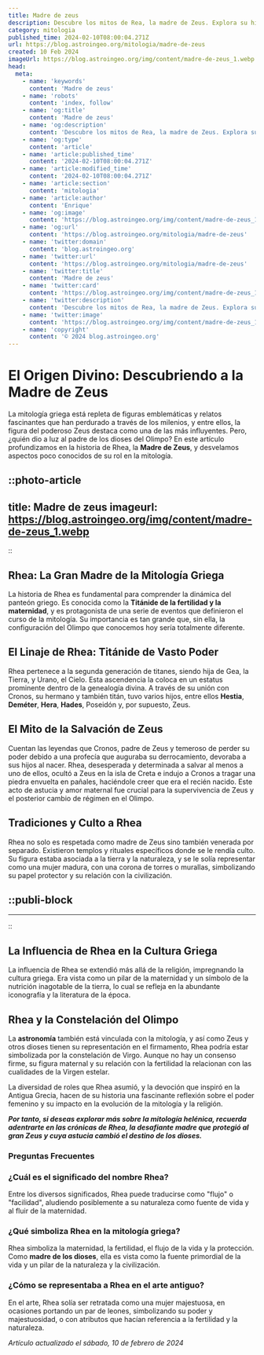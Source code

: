 ```yaml
---
title: Madre de zeus
description: Descubre los mitos de Rea, la madre de Zeus. Explora su historia y legado en la mitología griega. Profundiza en los secretos de su poder.
category: mitologia
published_time: 2024-02-10T08:00:04.271Z
url: https://blog.astroingeo.org/mitologia/madre-de-zeus
created: 10 Feb 2024
imageUrl: https://blog.astroingeo.org/img/content/madre-de-zeus_1.webp
head:
  meta:
    - name: 'keywords'
      content: 'Madre de zeus'
    - name: 'robots'
      content: 'index, follow'
    - name: 'og:title'
      content: 'Madre de zeus'
    - name: 'og:description'
      content: 'Descubre los mitos de Rea, la madre de Zeus. Explora su historia y legado en la mitología griega. Profundiza en los secretos de su poder.'
    - name: 'og:type'
      content: 'article'
    - name: 'article:published_time'
      content: '2024-02-10T08:00:04.271Z'
    - name: 'article:modified_time'
      content: '2024-02-10T08:00:04.271Z'
    - name: 'article:section'
      content: 'mitologia'
    - name: 'article:author'
      content: 'Enrique'
    - name: 'og:image'
      content: 'https://blog.astroingeo.org/img/content/madre-de-zeus_1.webp'
    - name: 'og:url'
      content: 'https://blog.astroingeo.org/mitologia/madre-de-zeus'
    - name: 'twitter:domain'
      content: 'blog.astroingeo.org'
    - name: 'twitter:url'
      content: 'https://blog.astroingeo.org/mitologia/madre-de-zeus'
    - name: 'twitter:title'
      content: 'Madre de zeus'
    - name: 'twitter:card'
      content: 'https://blog.astroingeo.org/img/content/madre-de-zeus_1.webp'
    - name: 'twitter:description'
      content: 'Descubre los mitos de Rea, la madre de Zeus. Explora su historia y legado en la mitología griega. Profundiza en los secretos de su poder.'
    - name: 'twitter:image'
      content: 'https://blog.astroingeo.org/img/content/madre-de-zeus_1.webp'
    - name: 'copyright'
      content: '© 2024 blog.astroingeo.org'
---
```

# El Origen Divino: Descubriendo a la Madre de Zeus

La mitología griega está repleta de figuras emblemáticas y relatos fascinantes que han perdurado a través de los milenios, y entre ellos, la figura del poderoso Zeus destaca como una de las más influyentes. Pero, ¿quién dio a luz al padre de los dioses del Olimpo? En este artículo profundizamos en la historia de Rhea, la **Madre de Zeus**, y desvelamos aspectos poco conocidos de su rol en la mitología.


::photo-article
---
title: Madre de zeus
imageurl: https://blog.astroingeo.org/img/content/madre-de-zeus_1.webp
---
::



## Rhea: La Gran Madre de la Mitología Griega

La historia de Rhea es fundamental para comprender la dinámica del panteón griego. Es conocida como la **Titánide de la fertilidad y la maternidad**, y es protagonista de una serie de eventos que definieron el curso de la mitología. Su importancia es tan grande que, sin ella, la configuración del Olimpo que conocemos hoy sería totalmente diferente.

## El Linaje de Rhea: Titánide de Vasto Poder

Rhea pertenece a la segunda generación de titanes, siendo hija de Gea, la Tierra, y Urano, el Cielo. Esta ascendencia la coloca en un estatus prominente dentro de la genealogía divina. A través de su unión con Cronos, su hermano y también titán, tuvo varios hijos, entre ellos **Hestia**, **Deméter**, **Hera**, **Hades**, Poseidón y, por supuesto, Zeus.

## El Mito de la Salvación de Zeus

Cuentan las leyendas que Cronos, padre de Zeus y temeroso de perder su poder debido a una profecía que auguraba su derrocamiento, devoraba a sus hijos al nacer. Rhea, desesperada y determinada a salvar al menos a uno de ellos, ocultó a Zeus en la isla de Creta e indujo a Cronos a tragar una piedra envuelta en pañales, haciéndole creer que era el recién nacido. Este acto de astucia y amor maternal fue crucial para la supervivencia de Zeus y el posterior cambio de régimen en el Olimpo.

## Tradiciones y Culto a Rhea

Rhea no solo es respetada como madre de Zeus sino también venerada por separado. Existieron templos y rituales específicos donde se le rendía culto. Su figura estaba asociada a la tierra y la naturaleza, y se le solía representar como una mujer madura, con una corona de torres o murallas, simbolizando su papel protector y su relación con la civilización.


  ::publi-block
  ---
  ---
  ::
  
  

## La Influencia de Rhea en la Cultura Griega

La influencia de Rhea se extendió más allá de la religión, impregnando la cultura griega. Era vista como un pilar de la maternidad y un símbolo de la nutrición inagotable de la tierra, lo cual se refleja en la abundante iconografía y la literatura de la época.

## Rhea y la Constelación del Olimpo

La **astronomía** también está vinculada con la mitología, y así como Zeus y otros dioses tienen su representación en el firmamento, Rhea podría estar simbolizada por la constelación de Virgo. Aunque no hay un consenso firme, su figura maternal y su relación con la fertilidad la relacionan con las cualidades de la Virgen estelar.

La diversidad de roles que Rhea asumió, y la devoción que inspiró en la Antigua Grecia, hacen de su historia una fascinante reflexión sobre el poder femenino y su impacto en la evolución de la mitología y la religión.

***Por tanto, si deseas explorar más sobre la mitología helénica, recuerda adentrarte en las crónicas de Rhea, la desafiante madre que protegió al gran Zeus y cuya astucia cambió el destino de los dioses.***

### Preguntas Frecuentes

### ¿Cuál es el significado del nombre Rhea?

Entre los diversos significados, Rhea puede traducirse como "flujo" o "facilidad", aludiendo posiblemente a su naturaleza como fuente de vida y al fluir de la maternidad.

### ¿Qué simboliza Rhea en la mitología griega?

Rhea simboliza la maternidad, la fertilidad, el flujo de la vida y la protección. Como **madre de los dioses**, ella es vista como la fuente primordial de la vida y un pilar de la naturaleza y la civilización.

### ¿Cómo se representaba a Rhea en el arte antiguo?

En el arte, Rhea solía ser retratada como una mujer majestuosa, en ocasiones portando un par de leones, simbolizando su poder y majestuosidad, o con atributos que hacían referencia a la fertilidad y la naturaleza.

_Artículo actualizado el sábado, 10 de febrero de 2024_